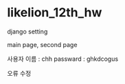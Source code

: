 # likelion_12th_hw

django setting

main page, second page

사용자 이름 : chh
passward : ghkdcogus

오류 수정